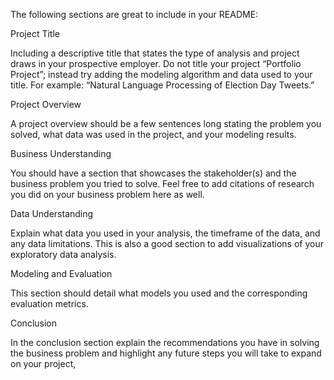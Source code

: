 The following sections are great to include in your README: 

Project Title

Including a descriptive title that states the type of analysis and project draws in your prospective employer. Do not title your project “Portfolio Project”; instead try adding the modeling algorithm and data used to your title. For example: “Natural Language Processing of Election Day Tweets.”

Project Overview

A project overview should be a few sentences long stating the problem you solved, what data was used in the project, and your modeling results. 

Business Understanding 

You should have a section that showcases the stakeholder(s) and the business problem you tried to solve. Feel free to add citations of research you did on your business problem here as well. 

Data Understanding 

Explain what data you used in your analysis, the timeframe of the data, and any data limitations. This is also a good section to add visualizations of your exploratory data analysis. 

Modeling and Evaluation 

This section should detail what models you used and the corresponding evaluation metrics. 

Conclusion

In the conclusion section explain the recommendations you have in solving the business problem and highlight any future steps you will take to expand on your project, 
